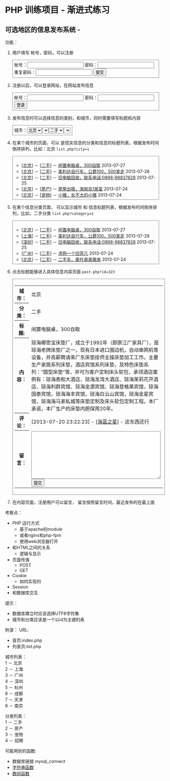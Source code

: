 # PHP 训练项目 - 渐进式练习

## 可选地区的信息发布系统 - 

功能：

1. 用户填写 帐号，密码，可以注册  
	<div style="border:1px solid grey;padding:5px;display:inline-block;">
	帐号：<input type="text">  
	密码：<input type="text">  
	重复密码：<input type="text">  
	<input type="submit" value="提交">  
	<div>	
2. 注册以后，可以登录网站，在网站发布信息  
	<div style="border:1px solid grey;padding:5px;display:inline-block;">
	帐号：<input type="text">  
	密码：<input type="text">  
	<input type="submit" value="登录">
	</div>  	
3. 发布信息时可以选择信息的类别，和城市，同时需要填写标题和内容
	<div style="border:1px solid grey;padding:5px;display:inline-block;">
	城市：<select>
	<option>北京</option>
	<option>上海</option>
	<option>广州</option>
	<option>深圳</option>		
	<select>
	类别：<select>
	<option>二手</option>
	<option>房产</option>
	<option>宠物</option>
	<option>招聘</option>		
	<select>
	
	标题：<input type="text" size="50">

	内容：<textarea cols="50" rows="10"></textarea>
		<input type="submit" value="发布">
	</div>
4. 在某个城市的页面，可以 是现实信息的分类和信息的标题列表，根据发布时间倒序排列，比如：北京 `list.php?city=1`

	<div style="border:1px solid grey;padding:5px;display:inline-block;">
		<ul>
			<li>[<a href="#">北京</a>] － [<a href="#">二手</a>] － <a href="#">闲置电脑桌，300自取</a> 2013-07-27</li>
			<li>[<a href="#">北京</a>] － [<a href="#">二手</a>] － <a href="#">美利达自行车，公爵100，500拿走</a> 2013-07-26</li>
			<li>[<a href="#">北京</a>] － [<a href="#">二手</a>] － <a href="#">旧电脑回收，联系电话:0898-98837828</a> 2013-07-25</li>
			<li>[<a href="#">北京</a>] － [<a href="#">房产</a>] － <a href="#">房屋出租，海甸岛1居室</a> 2013-07-24</li>			<li>[<a href="#">北京</a>] － [<a href="#">宠物</a>] － <a href="#">小猪，长不大的小猪</a> 2013-07-24</li>
		</ul>		
	</div>
5. 在某个信息分类页面， 可以显示城市 和 信息标题列表，根据发布时间倒序排列，比如，二手分类 `list.php?category=2`
	<div style="border:1px solid grey;padding:5px;display:inline-block;">
		<ul>
			<li>[<a href="#">北京</a>] － [<a href="#">二手</a>] － <a href="#">闲置电脑桌，300自取</a> 2013-07-27</li>
			<li>[<a href="#">上海</a>] － [<a href="#">二手</a>] － <a href="#">美利达自行车，公爵100，500拿走</a> 2013-07-26</li>
			<li>[<a href="#">深圳</a>] － [<a href="#">二手</a>] － <a href="#">旧电脑回收，联系电话:0898-98837828</a> 2013-07-25</li>
			<li>[<a href="#">广州</a>] － [<a href="#">二手</a>] － <a href="#">求购一个旧茶几</a> 2013-07-24</li>			<li>[<a href="#">北京</a>] － [<a href="#">二手</a>] － <a href="#">二手车，奥托弟弟傲来</a> 2013-07-24</li>
		</ul>		
	</div>
6. 点击标题能够进入具体信息内容页面 `post.php?id=323`
	
	<div style="border:1px solid grey;padding:5px;display:inline-block;">
		<table>
		<tr><th>城市：</th><td>北京</td></tr>
		<tr><th>分类：</th><td>二手</td></tr>	
		<tr><th>标题: </th><td>闲置电脑桌，300自取</td></tr>
		<tr><th>内容：</th><td>琼海椰思宝床垫厂，成立于1992年（即原江广家具厂），是琼海老牌床垫厂之一，现有日本进口围边机，自动串网机等设备，并高薪聘请来广东床垫技师主操床垫加工工作。主要生产家居系列床垫，酒店宾馆系列床垫，及特色床垫系列：“圆型床垫”等，并可为客户定制床头软包，承领酒店案例有：琼海泰和大酒店、琼海龙湾大酒店、琼海茉莉花开酒店、琼海利群宾馆、琼海金源宾馆、琼海登格莱宾馆，琼海国泰宾馆，琼海海丰宾馆，琼海白云山宾馆，琼海金星宾馆，琼海海马家私城等床垫定制及床头软包定制工程。本厂承诺，本厂生产的床垫内胆保用20年。 </td></tr>
		<tr><th>评论：</th><td>[2013-07-20 23:22:23] - [<a href="#">海蓝之星</a>] - 这东西还行</td></tr>
		<tr><th>留言：</th><td><textarea cols="50" rows="10"></textarea><input type="submit" value="提交"></td></tr>		
		</table>	
	</div>
7. 在内容页面，注册用户可以留言， 留言按照留言时间，最近发布的在最上面

考察点：

* PHP 运行方式
	* 基于apache的module
	* 或者nginx和php-fpm
	* 使用web浏览器打开
* 和HTML之间的关系
	* 逻辑与显示
* 页面传值
	* POST
	* GET
* Cookie
	* 如何实现的
* Session
* 和数据库交互

提示：

* 数据库建立时应该选择UTF8字符集
* 城市和分类应该是一个以id为主键的表

附录：
URL:
* 首页:index.php
* 列表页:list.php

城市列表：  
1 － 北京  
2 － 上海  
3 － 广州   
4 － 深圳   
5 － 杭州   
6 － 成都   
7 － 天津   
8 － 南京  

分类列表：  
1 － 二手  
2 － 房产  
3 － 宠物  
4 － 招聘  

可能用到的函数: 

* 数据库链接
 mysql_connect
* [字符串函数](http://www.php.net/manual/en/book.strings.php)
* [数组函数](http://www.php.net/manual/en/book.array.php)
